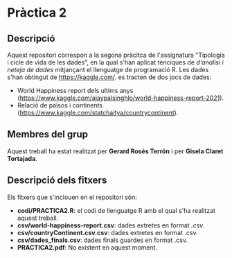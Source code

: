 # Pràctica 2

## Descripció

Aquest repositori correspon a la segona pràcitca de l'assignatura "Tipologia i cicle de vida de les dades", en la qual s'han aplicat tènciques de _d'analisi i neteja de dades_ mitjançant el llenguatge de programació R.
Les dades s'han obtingut de https://kaggle.com/. es tracten de dos jocs de dades: 
- World Happiness report dels ultims anys (https://www.kaggle.com/ajaypalsinghlo/world-happiness-report-2021).
- Relació de països i continents (https://www.kaggle.com/statchaitya/countrycontinent).

## Membres del grup

Aquest treball ha estat realitzat per **Gerard Rosés Terrón** i per **Gisela Claret Tortajada**.


## Descripció dels fitxers

Els fitxers que s'inclouen en el repositori són:  

* **codi/PRACTICA2.R**: el codi de llenguatge R amb el qual s'ha realitzat aquest treball.
* **csv/world-happiness-report.csv**: dades extretes en format *.csv*.
* **csv/countryContinent.csv.csv**: dades extretes en format .csv.
* **csv/dades_finals.csv**: dades finals guardes en format .csv.
* **PRACTICA2.pdf**: No existent en aquest moment.
